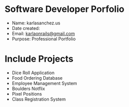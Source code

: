 # Software Developer Porfolio
- Name: karlasanchez.us
- Date created:
- Email: karlaonrails@gmail.com
- Purpose: Professional Portfolio

# Include Projects
- Dice Roll Application
- Food Ordering Database
- Employee Management System
- Boulders Notflix
- Pixel Positions
- Class Registration System
